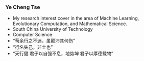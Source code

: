 ### Ye Cheng Tse 
- My research interest cover in the area of Machine Learning, Evolutionary Computation, and Mathematical Science.
- South China University of Technology  
- Computer Science
- “苟余行之不迷，虽颠沛其何伤”
- “行名失己，非士也”
- “天行健 君子以自强不息，地势坤 君子以厚德载物”
  
  

